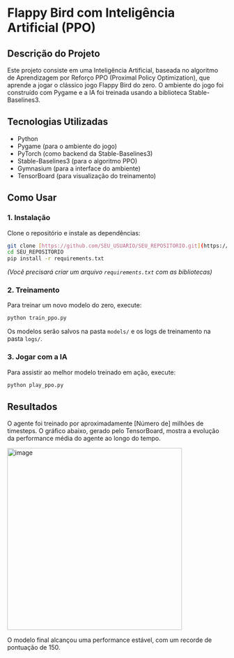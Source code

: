 # Flappy Bird com Inteligência Artificial (PPO)

## Descrição do Projeto

Este projeto consiste em uma Inteligência Artificial, baseada no algoritmo de Aprendizagem por Reforço PPO (Proximal Policy Optimization), que aprende a jogar o clássico jogo Flappy Bird do zero. O ambiente do jogo foi construído com Pygame e a IA foi treinada usando a biblioteca Stable-Baselines3.

## Tecnologias Utilizadas
* Python
* Pygame (para o ambiente do jogo)
* PyTorch (como backend da Stable-Baselines3)
* Stable-Baselines3 (para o algoritmo PPO)
* Gymnasium (para a interface do ambiente)
* TensorBoard (para visualização do treinamento)

## Como Usar

### 1. Instalação
Clone o repositório e instale as dependências:
```bash
git clone [https://github.com/SEU_USUARIO/SEU_REPOSITORIO.git](https://github.com/SEU_USUARIO/SEU_REPOSITORIO.git)
cd SEU_REPOSITORIO
pip install -r requirements.txt 
```
*(Você precisará criar um arquivo `requirements.txt` com as bibliotecas)*

### 2. Treinamento
Para treinar um novo modelo do zero, execute:
```bash
python train_ppo.py
```
Os modelos serão salvos na pasta `models/` e os logs de treinamento na pasta `logs/`.

### 3. Jogar com a IA
Para assistir ao melhor modelo treinado em ação, execute:
```bash
python play_ppo.py
```

## Resultados
O agente foi treinado por aproximadamente [Número de] milhões de timesteps. O gráfico abaixo, gerado pelo TensorBoard, mostra a evolução da performance média do agente ao longo do tempo.

<img width="401" height="417" alt="image" src="https://github.com/user-attachments/assets/3f6ec83b-f21e-440a-b403-5cab76857054" />


O modelo final alcançou uma performance estável, com um recorde de pontuação de 150.
